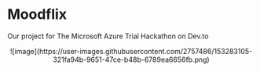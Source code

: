 # Moodflix
Our project for The Microsoft Azure Trial Hackathon on Dev.to

<center>
![image](https://user-images.githubusercontent.com/2757486/153283105-321fa94b-9651-47ce-b48b-6789ea6656fb.png)
</center>
